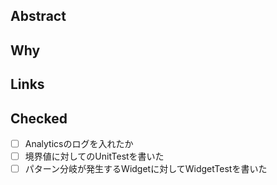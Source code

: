 ## Abstract

## Why

## Links


## Checked
- [ ] Analyticsのログを入れたか
- [ ] 境界値に対してのUnitTestを書いた
- [ ] パターン分岐が発生するWidgetに対してWidgetTestを書いた
